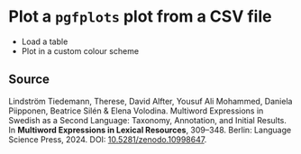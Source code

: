 # Plot a `pgfplots` plot from a CSV file 

- Load a table
- Plot in a custom colour scheme

## Source
Lindström Tiedemann, Therese, David Alfter, Yousuf Ali Mohammed, Daniela Piipponen, Beatrice Silén & Elena Volodina. Multiword Expressions in Swedish as a Second Language: Taxonomy, Annotation, and Initial Results. In **Multiword Expressions in Lexical Resources**, 309–348. Berlin: Language Science Press, 2024. DOI: [10.5281/zenodo.10998647](https://doi.org/10.5281/zenodo.10998647).

